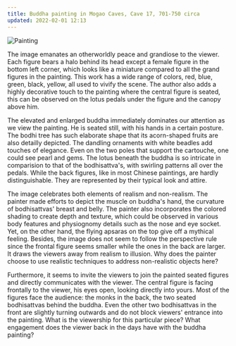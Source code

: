 ```yaml
---
title: Buddha painting in Mogao Caves, Cave 17, 701-750 circa
updated: 2022-02-01 12:13
---
```


![Painting](https://media.britishmuseum.org/media/Repository/Documents/2015_7/22_8/2a35b1cb_83d5_44f6_a981_a4dd008d30e0/mid_RFC606.jpg)

The image emanates an otherworldly peace and grandiose to the viewer. Each figure bears a halo behind its head except a female figure in the bottom left corner, which looks like a miniature compared to all the grand figures in the painting. This work has a wide range of colors, red, blue, green, black, yellow, all used to vivify the scene. The author also adds a highly decorative touch to the painting where the central figure is seated, this can be observed on the lotus pedals under the figure and the canopy above him. 

The elevated and enlarged buddha immediately dominates our attention as we view the painting. He is seated still, with his hands in a certain posture. The bodhi tree has such elaborate shape that its acorn-shaped fruits are also detailly depicted. The dandling ornaments with white beadles add touches of elegance. Even on the two poles that support the cartouche, one could see pearl and gems. The lotus beneath the buddha is so intricate in comparision to that of the bodhisattva's, with swirling patterns all over the pedals. While the back figures, like in most Chinese paintings, are hardly distinguishable. They are represented by their typical look and attire. 

The image celebrates both elements of realism and non-realism. The painter made efforts to depict the muscle on buddha's hand, the curvature of bodhisattvas' breast and belly. The painter also incorporates the colored shading to create depth and texture, which could be observed in various body features and physiognomy details such as the nose and eye socket. Yet, on the other hand, the flying apsaras on the top give off a mythical feeling. Besides, the image does not seem to follow the perspective rule since the frontal figure seems smaller while the ones in the back are larger. It draws the viewers away from realism to illusion. Why does the painter choose to use realistic techniques to address non-realistic objects here?

Furthermore, it seems to invite the viewers to join the painted seated figures and directly communicates with the viewer. The central figure is facing frontally to the viewer, his eyes open, looking directly into yours. Most of the figures face the audience: the monks in the back, the two seated bodhisattvas behind the buddha. Even the other two bodhisattvas in the front are slightly turning outwards and do not block viewers' entrance into the painting. What is the viewership for this particular piece? What engagement does the viewer back in the days have with the buddha painting?


